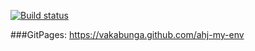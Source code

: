 [![Build status](https://ci.appveyor.com/api/projects/status/giip4smuemeyb5qq?svg=true)](https://ci.appveyor.com/project/vakabunga/ahj-my-env)

###GitPages: https://vakabunga.github.com/ahj-my-env